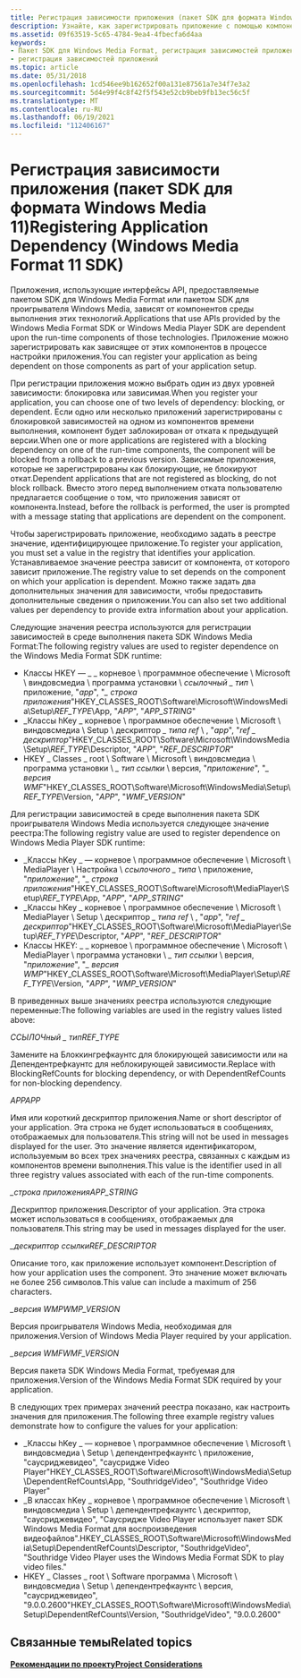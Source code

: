 ```yaml
---
title: Регистрация зависимости приложения (пакет SDK для формата Windows Media 11)
description: Узнайте, как зарегистрировать приложение с помощью компонентов среды выполнения API, предоставляемых пакетом SDK для Windows Media Format 11.
ms.assetid: 09f63519-5c65-4784-9ea4-4fbecfa6d4aa
keywords:
- Пакет SDK для Windows Media Format, регистрация зависимостей приложений
- регистрация зависимостей приложений
ms.topic: article
ms.date: 05/31/2018
ms.openlocfilehash: 1cd546ee9b162652f00a131e87561a7e34f7e3a2
ms.sourcegitcommit: 5d4e99f4c8f42f5f543e52cb9beb9fb13ec56c5f
ms.translationtype: MT
ms.contentlocale: ru-RU
ms.lasthandoff: 06/19/2021
ms.locfileid: "112406167"
---
```

# <a name="registering-application-dependency-windows-media-format-11-sdk"></a><span data-ttu-id="e885d-105">Регистрация зависимости приложения (пакет SDK для формата Windows Media 11)</span><span class="sxs-lookup"><span data-stu-id="e885d-105">Registering Application Dependency (Windows Media Format 11 SDK)</span></span>

<span data-ttu-id="e885d-106">Приложения, использующие интерфейсы API, предоставляемые пакетом SDK для Windows Media Format или пакетом SDK для проигрывателя Windows Media, зависят от компонентов среды выполнения этих технологий.</span><span class="sxs-lookup"><span data-stu-id="e885d-106">Applications that use APIs provided by the Windows Media Format SDK or Windows Media Player SDK are dependent upon the run-time components of those technologies.</span></span> <span data-ttu-id="e885d-107">Приложение можно зарегистрировать как зависящее от этих компонентов в процессе настройки приложения.</span><span class="sxs-lookup"><span data-stu-id="e885d-107">You can register your application as being dependent on those components as part of your application setup.</span></span>

<span data-ttu-id="e885d-108">При регистрации приложения можно выбрать один из двух уровней зависимости: блокировка или зависимая.</span><span class="sxs-lookup"><span data-stu-id="e885d-108">When you register your application, you can choose one of two levels of dependency: blocking, or dependent.</span></span> <span data-ttu-id="e885d-109">Если одно или несколько приложений зарегистрированы с блокировкой зависимостей на одном из компонентов времени выполнения, компонент будет заблокирован от отката к предыдущей версии.</span><span class="sxs-lookup"><span data-stu-id="e885d-109">When one or more applications are registered with a blocking dependency on one of the run-time components, the component will be blocked from a rollback to a previous version.</span></span> <span data-ttu-id="e885d-110">Зависимые приложения, которые не зарегистрированы как блокирующие, не блокируют откат.</span><span class="sxs-lookup"><span data-stu-id="e885d-110">Dependent applications that are not registered as blocking, do not block rollback.</span></span> <span data-ttu-id="e885d-111">Вместо этого перед выполнением отката пользователю предлагается сообщение о том, что приложения зависят от компонента.</span><span class="sxs-lookup"><span data-stu-id="e885d-111">Instead, before the rollback is performed, the user is prompted with a message stating that applications are dependent on the component.</span></span>

<span data-ttu-id="e885d-112">Чтобы зарегистрировать приложение, необходимо задать в реестре значение, идентифицирующее приложение.</span><span class="sxs-lookup"><span data-stu-id="e885d-112">To register your application, you must set a value in the registry that identifies your application.</span></span> <span data-ttu-id="e885d-113">Устанавливаемое значение реестра зависит от компонента, от которого зависит приложение.</span><span class="sxs-lookup"><span data-stu-id="e885d-113">The registry value to set depends on the component on which your application is dependent.</span></span> <span data-ttu-id="e885d-114">Можно также задать два дополнительных значения для зависимости, чтобы предоставить дополнительные сведения о приложении.</span><span class="sxs-lookup"><span data-stu-id="e885d-114">You can also set two additional values per dependency to provide extra information about your application.</span></span>

<span data-ttu-id="e885d-115">Следующие значения реестра используются для регистрации зависимостей в среде выполнения пакета SDK Windows Media Format:</span><span class="sxs-lookup"><span data-stu-id="e885d-115">The following registry values are used to register dependence on the Windows Media Format SDK runtime:</span></span>

-   <span data-ttu-id="e885d-116">Классы HKEY — \_ \_ корневое \\ программное обеспечение \\ Microsoft \\ виндовсмедиа \\ программа установки \\ *ссылочный \_ тип* \\ приложение, "*app*", "*\_ строка приложения*"</span><span class="sxs-lookup"><span data-stu-id="e885d-116">HKEY\_CLASSES\_ROOT\\Software\\Microsoft\\WindowsMedia\\Setup\\*REF\_TYPE*\\App, "*APP*", "*APP\_STRING*"</span></span>
-   <span data-ttu-id="e885d-117">\_Классы hKey \_ корневое \\ программное обеспечение \\ Microsoft \\ виндовсмедиа \\ Setup \\ дескриптор *\_ типа ref* \\ , "*app*", "*ref \_ дескриптор*"</span><span class="sxs-lookup"><span data-stu-id="e885d-117">HKEY\_CLASSES\_ROOT\\Software\\Microsoft\\WindowsMedia\\Setup\\*REF\_TYPE*\\Descriptor, "*APP*", "*REF\_DESCRIPTOR*"</span></span>
-   <span data-ttu-id="e885d-118">HKEY \_ Classes \_ root \\ Software \\ Microsoft \\ виндовсмедиа \\ программа установки \\ *\_ тип ссылки* \\ версия, "*приложение*", "*\_ версия WMF*"</span><span class="sxs-lookup"><span data-stu-id="e885d-118">HKEY\_CLASSES\_ROOT\\Software\\Microsoft\\WindowsMedia\\Setup\\*REF\_TYPE*\\Version, "*APP*", "*WMF\_VERSION*"</span></span>

<span data-ttu-id="e885d-119">Для регистрации зависимостей в среде выполнения пакета SDK проигрывателя Windows Media используется следующее значение реестра:</span><span class="sxs-lookup"><span data-stu-id="e885d-119">The following registry value are used to register dependence on Windows Media Player SDK runtime:</span></span>

-   <span data-ttu-id="e885d-120">\_Классы hKey \_ — корневое \\ программное обеспечение \\ Microsoft \\ MediaPlayer \\ Настройка \\ *ссылочного \_ типа* \\ приложение, "*приложение*", "*\_ строка приложения*"</span><span class="sxs-lookup"><span data-stu-id="e885d-120">HKEY\_CLASSES\_ROOT\\Software\\Microsoft\\MediaPlayer\\Setup\\*REF\_TYPE*\\App, "*APP*", "*APP\_STRING*"</span></span>
-   <span data-ttu-id="e885d-121">\_Классы hKey \_ корневое \\ программное обеспечение \\ Microsoft \\ MediaPlayer \\ Setup \\ дескриптор *\_ типа ref* \\ , "*app*", "*ref \_ дескриптор*"</span><span class="sxs-lookup"><span data-stu-id="e885d-121">HKEY\_CLASSES\_ROOT\\Software\\Microsoft\\MediaPlayer\\Setup\\*REF\_TYPE*\\Descriptor, "*APP*", "*REF\_DESCRIPTOR*"</span></span>
-   <span data-ttu-id="e885d-122">Классы HKEY: \_ \_ корневое \\ программное обеспечение \\ Microsoft \\ MediaPlayer \\ программа установки \\ *\_ тип ссылки* \\ версия, "*приложение*", "*\_ версия WMP*"</span><span class="sxs-lookup"><span data-stu-id="e885d-122">HKEY\_CLASSES\_ROOT\\Software\\Microsoft\\MediaPlayer\\Setup\\*REF\_TYPE*\\Version, "*APP*", "*WMP\_VERSION*"</span></span>

<span data-ttu-id="e885d-123">В приведенных выше значениях реестра используются следующие переменные:</span><span class="sxs-lookup"><span data-stu-id="e885d-123">The following variables are used in the registry values listed above:</span></span>

<span data-ttu-id="e885d-124">*ССЫЛОЧный \_ тип*</span><span class="sxs-lookup"><span data-stu-id="e885d-124">*REF\_TYPE*</span></span>

<span data-ttu-id="e885d-125">Замените на Блоккингрефкаунтс для блокирующей зависимости или на Депендентрефкаунтс для неблокирующей зависимости.</span><span class="sxs-lookup"><span data-stu-id="e885d-125">Replace with BlockingRefCounts for blocking dependency, or with DependentRefCounts for non-blocking dependency.</span></span>

<span data-ttu-id="e885d-126">*APP*</span><span class="sxs-lookup"><span data-stu-id="e885d-126">*APP*</span></span>

<span data-ttu-id="e885d-127">Имя или короткий дескриптор приложения.</span><span class="sxs-lookup"><span data-stu-id="e885d-127">Name or short descriptor of your application.</span></span> <span data-ttu-id="e885d-128">Эта строка не будет использоваться в сообщениях, отображаемых для пользователя.</span><span class="sxs-lookup"><span data-stu-id="e885d-128">This string will not be used in messages displayed for the user.</span></span> <span data-ttu-id="e885d-129">Это значение является идентификатором, используемым во всех трех значениях реестра, связанных с каждым из компонентов времени выполнения.</span><span class="sxs-lookup"><span data-stu-id="e885d-129">This value is the identifier used in all three registry values associated with each of the run-time components.</span></span>

<span data-ttu-id="e885d-130">*\_строка приложения*</span><span class="sxs-lookup"><span data-stu-id="e885d-130">*APP\_STRING*</span></span>

<span data-ttu-id="e885d-131">Дескриптор приложения.</span><span class="sxs-lookup"><span data-stu-id="e885d-131">Descriptor of your application.</span></span> <span data-ttu-id="e885d-132">Эта строка может использоваться в сообщениях, отображаемых для пользователя.</span><span class="sxs-lookup"><span data-stu-id="e885d-132">This string may be used in messages displayed for the user.</span></span>

<span data-ttu-id="e885d-133">*\_дескриптор ссылки*</span><span class="sxs-lookup"><span data-stu-id="e885d-133">*REF\_DESCRIPTOR*</span></span>

<span data-ttu-id="e885d-134">Описание того, как приложение использует компонент.</span><span class="sxs-lookup"><span data-stu-id="e885d-134">Description of how your application uses the component.</span></span> <span data-ttu-id="e885d-135">Это значение может включать не более 256 символов.</span><span class="sxs-lookup"><span data-stu-id="e885d-135">This value can include a maximum of 256 characters.</span></span>

<span data-ttu-id="e885d-136">*\_версия WMP*</span><span class="sxs-lookup"><span data-stu-id="e885d-136">*WMP\_VERSION*</span></span>

<span data-ttu-id="e885d-137">Версия проигрывателя Windows Media, необходимая для приложения.</span><span class="sxs-lookup"><span data-stu-id="e885d-137">Version of Windows Media Player required by your application.</span></span>

<span data-ttu-id="e885d-138">*\_версия WMF*</span><span class="sxs-lookup"><span data-stu-id="e885d-138">*WMF\_VERSION*</span></span>

<span data-ttu-id="e885d-139">Версия пакета SDK Windows Media Format, требуемая для приложения.</span><span class="sxs-lookup"><span data-stu-id="e885d-139">Version of the Windows Media Format SDK required by your application.</span></span>

<span data-ttu-id="e885d-140">В следующих трех примерах значений реестра показано, как настроить значения для приложения.</span><span class="sxs-lookup"><span data-stu-id="e885d-140">The following three example registry values demonstrate how to configure the values for your application:</span></span>

-   <span data-ttu-id="e885d-141">\_Классы hKey \_ — корневое \\ программное обеспечение \\ Microsoft \\ виндовсмедиа \\ Setup \\ депендентрефкаунтс \\ приложение, "саусриджевидео", "саусридже Video Player"</span><span class="sxs-lookup"><span data-stu-id="e885d-141">HKEY\_CLASSES\_ROOT\\Software\\Microsoft\\WindowsMedia\\Setup\\DependentRefCounts\\App, "SouthridgeVideo", "Southridge Video Player"</span></span>
-   <span data-ttu-id="e885d-142">\_В классах hKey \_ корневое \\ программное обеспечение \\ Microsoft \\ виндовсмедиа \\ Setup \\ депендентрефкаунтс \\ дескриптор, "саусриджевидео", "Саусридже Video Player использует пакет SDK Windows Media Format для воспроизведения видеофайлов".</span><span class="sxs-lookup"><span data-stu-id="e885d-142">HKEY\_CLASSES\_ROOT\\Software\\Microsoft\\WindowsMedia\\Setup\\DependentRefCounts\\Descriptor, "SouthridgeVideo", "Southridge Video Player uses the Windows Media Format SDK to play video files."</span></span>
-   <span data-ttu-id="e885d-143">HKEY \_ Classes \_ root \\ Software программа \\ Microsoft \\ виндовсмедиа \\ Setup \\ депендентрефкаунтс \\ версия, "саусриджевидео", "9.0.0.2600"</span><span class="sxs-lookup"><span data-stu-id="e885d-143">HKEY\_CLASSES\_ROOT\\Software\\Microsoft\\WindowsMedia\\Setup\\DependentRefCounts\\Version, "SouthridgeVideo", "9.0.0.2600"</span></span>

## <a name="related-topics"></a><span data-ttu-id="e885d-144">Связанные темы</span><span class="sxs-lookup"><span data-stu-id="e885d-144">Related topics</span></span>

<dl> <dt>

[<span data-ttu-id="e885d-145">**Рекомендации по проекту**</span><span class="sxs-lookup"><span data-stu-id="e885d-145">**Project Considerations**</span></span>](project-considerations.md)
</dt> </dl>

 

 




